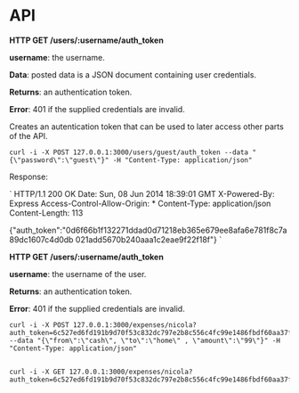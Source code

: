 
API
============


**HTTP GET /users/:username/auth_token**

**username**: the username.

**Data**: posted data is a JSON document containing user credentials.

**Returns**: an authentication token.

**Error**: 401 if the supplied credentials are invalid.

Creates an autentication token that can be used to later access other parts of the API. 

`
curl -i -X POST 127.0.0.1:3000/users/guest/auth_token --data "{\"password\":\"guest\"}" -H "Content-Type: application/json"
`

Response:

`
HTTP/1.1 200 OK
Date: Sun, 08 Jun 2014 18:39:01 GMT
X-Powered-By: Express
Access-Control-Allow-Origin: *
Content-Type: application/json
Content-Length: 113

{"auth_token":"0d6f66b1f132271ddad0d71218eb365e679ee8afa6e781f8c7a89dc1607c4d0db
021add5670b240aaa1c2eae9f22f18f"}
`

**HTTP GET /users/:username/auth_token**

**username**: the username of the user.

**Returns**: an authentication token.

**Error**: 401 if the supplied credentials are invalid.

    curl -i -X POST 127.0.0.1:3000/expenses/nicola?auth_token=6c527ed6fd191b9d70f53c832dc797e2b8c556c4fc99e1486fbdf60aa37fc0301da147cdddffb6e6a86c05cfdc0e8848 --data "{\"from\":\"cash\", \"to\":\"home\" , \"amount\":\"99\"}" -H "Content-Type: application/json"


    curl -i -X GET 127.0.0.1:3000/expenses/nicola?auth_token=6c527ed6fd191b9d70f53c832dc797e2b8c556c4fc99e1486fbdf60aa37fc0301da147cdddffb6e6a86c05cfdc0e8848

